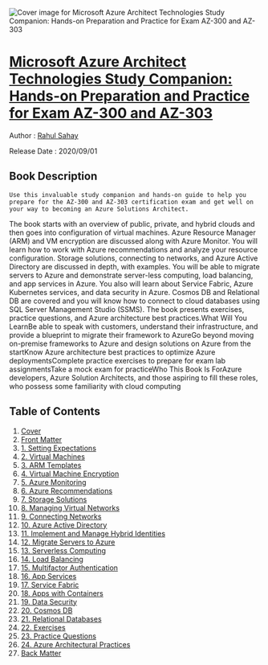 ![Cover image for Microsoft Azure Architect Technologies Study Companion: Hands-on Preparation and Practice for Exam AZ-300 and AZ-303](https://imgdetail.ebookreading.net/cover/cover/20201212/EB9781484262009.jpg)

[Microsoft Azure Architect Technologies Study Companion: Hands-on Preparation and Practice for Exam AZ-300 and AZ-303](https://ebookreading.net/view/book/Microsoft+Azure+Architect+Technologies+Study+Companion%3A+Hands-on+Preparation+and+Practice+for+Exam+AZ-300+and+AZ-303-EB9781484262009_1.html "Microsoft Azure Architect Technologies Study Companion: Hands-on Preparation and Practice for Exam AZ-300 and AZ-303")
====================================================================================================================

Author : [Rahul Sahay](https://ebookreading.net/search/author/Rahul+Sahay)

Release Date : 2020/09/01

Book Description
-----------------


    
    Use this invaluable study companion and hands-on guide to help you prepare for the AZ-300 and AZ-303 certification exam and get well on your way to becoming an Azure Solutions Architect.
The book starts with an overview of public, private, and hybrid clouds and then goes into configuration of virtual machines. Azure Resource Manager (ARM) and VM encryption are discussed along with Azure Monitor. You will learn how to work with Azure recommendations and analyze your resource configuration. Storage solutions, connecting to networks, and Azure Active Directory are discussed in depth, with examples. You will be able to migrate servers to Azure and demonstrate server-less computing, load balancing, and app services in Azure. You also will learn about Service Fabric, Azure Kubernetes services, and data security in Azure. Cosmos DB and Relational DB are covered and you will know how to connect to cloud databases using SQL Server Management Studio (SSMS). The book presents exercises, practice questions, and Azure architecture best practices.What Will You LearnBe able to speak with customers, understand their infrastructure, and provide a blueprint to migrate their framework to AzureGo beyond moving on-premise frameworks to Azure and design solutions on Azure from the startKnow Azure architecture best practices to optimize Azure deploymentsComplete practice exercises to prepare for exam lab assignmentsTake a mock exam for practiceWho This Book Is ForAzure developers, Azure Solution Architects, and those aspiring to fill these roles, who possess some familiarity with cloud computing
  

Table of Contents
-----------------

1. [Cover](https://ebookreading.net/view/book/Microsoft+Azure+Architect+Technologies+Study+Companion%3A+Hands-on+Preparation+and+Practice+for+Exam+AZ-300+and+AZ-303-EB9781484262009_1.html)
1. [Front Matter](https://ebookreading.net/view/book/Microsoft+Azure+Architect+Technologies+Study+Companion%3A+Hands-on+Preparation+and+Practice+for+Exam+AZ-300+and+AZ-303-EB9781484262009_2.html)
1. [1.&nbsp;Setting Expectations](https://ebookreading.net/view/book/Microsoft+Azure+Architect+Technologies+Study+Companion%3A+Hands-on+Preparation+and+Practice+for+Exam+AZ-300+and+AZ-303-EB9781484262009_3.html)
1. [2.&nbsp;Virtual Machines](https://ebookreading.net/view/book/Microsoft+Azure+Architect+Technologies+Study+Companion%3A+Hands-on+Preparation+and+Practice+for+Exam+AZ-300+and+AZ-303-EB9781484262009_4.html)
1. [3.&nbsp;ARM Templates](https://ebookreading.net/view/book/Microsoft+Azure+Architect+Technologies+Study+Companion%3A+Hands-on+Preparation+and+Practice+for+Exam+AZ-300+and+AZ-303-EB9781484262009_5.html)
1. [4.&nbsp;Virtual Machine Encryption](https://ebookreading.net/view/book/Microsoft+Azure+Architect+Technologies+Study+Companion%3A+Hands-on+Preparation+and+Practice+for+Exam+AZ-300+and+AZ-303-EB9781484262009_6.html)
1. [5.&nbsp;Azure Monitoring](https://ebookreading.net/view/book/Microsoft+Azure+Architect+Technologies+Study+Companion%3A+Hands-on+Preparation+and+Practice+for+Exam+AZ-300+and+AZ-303-EB9781484262009_7.html)
1. [6.&nbsp;Azure Recommendations](https://ebookreading.net/view/book/Microsoft+Azure+Architect+Technologies+Study+Companion%3A+Hands-on+Preparation+and+Practice+for+Exam+AZ-300+and+AZ-303-EB9781484262009_8.html)
1. [7.&nbsp;Storage Solutions](https://ebookreading.net/view/book/Microsoft+Azure+Architect+Technologies+Study+Companion%3A+Hands-on+Preparation+and+Practice+for+Exam+AZ-300+and+AZ-303-EB9781484262009_9.html)
1. [8.&nbsp;Managing Virtual Networks](https://ebookreading.net/view/book/Microsoft+Azure+Architect+Technologies+Study+Companion%3A+Hands-on+Preparation+and+Practice+for+Exam+AZ-300+and+AZ-303-EB9781484262009_10.html)
1. [9.&nbsp;Connecting Networks](https://ebookreading.net/view/book/Microsoft+Azure+Architect+Technologies+Study+Companion%3A+Hands-on+Preparation+and+Practice+for+Exam+AZ-300+and+AZ-303-EB9781484262009_11.html)
1. [10.&nbsp;Azure Active Directory](https://ebookreading.net/view/book/Microsoft+Azure+Architect+Technologies+Study+Companion%3A+Hands-on+Preparation+and+Practice+for+Exam+AZ-300+and+AZ-303-EB9781484262009_12.html)
1. [11.&nbsp;Implement and Manage Hybrid Identities](https://ebookreading.net/view/book/Microsoft+Azure+Architect+Technologies+Study+Companion%3A+Hands-on+Preparation+and+Practice+for+Exam+AZ-300+and+AZ-303-EB9781484262009_13.html)
1. [12.&nbsp;Migrate Servers to Azure](https://ebookreading.net/view/book/Microsoft+Azure+Architect+Technologies+Study+Companion%3A+Hands-on+Preparation+and+Practice+for+Exam+AZ-300+and+AZ-303-EB9781484262009_14.html)
1. [13.&nbsp;Serverless Computing](https://ebookreading.net/view/book/Microsoft+Azure+Architect+Technologies+Study+Companion%3A+Hands-on+Preparation+and+Practice+for+Exam+AZ-300+and+AZ-303-EB9781484262009_15.html)
1. [14.&nbsp;Load Balancing](https://ebookreading.net/view/book/Microsoft+Azure+Architect+Technologies+Study+Companion%3A+Hands-on+Preparation+and+Practice+for+Exam+AZ-300+and+AZ-303-EB9781484262009_16.html)
1. [15.&nbsp;Multifactor Authentication](https://ebookreading.net/view/book/Microsoft+Azure+Architect+Technologies+Study+Companion%3A+Hands-on+Preparation+and+Practice+for+Exam+AZ-300+and+AZ-303-EB9781484262009_17.html)
1. [16.&nbsp;App Services](https://ebookreading.net/view/book/Microsoft+Azure+Architect+Technologies+Study+Companion%3A+Hands-on+Preparation+and+Practice+for+Exam+AZ-300+and+AZ-303-EB9781484262009_18.html)
1. [17.&nbsp;Service Fabric](https://ebookreading.net/view/book/Microsoft+Azure+Architect+Technologies+Study+Companion%3A+Hands-on+Preparation+and+Practice+for+Exam+AZ-300+and+AZ-303-EB9781484262009_19.html)
1. [18.&nbsp;Apps with Containers](https://ebookreading.net/view/book/Microsoft+Azure+Architect+Technologies+Study+Companion%3A+Hands-on+Preparation+and+Practice+for+Exam+AZ-300+and+AZ-303-EB9781484262009_20.html)
1. [19.&nbsp;Data Security](https://ebookreading.net/view/book/Microsoft+Azure+Architect+Technologies+Study+Companion%3A+Hands-on+Preparation+and+Practice+for+Exam+AZ-300+and+AZ-303-EB9781484262009_21.html)
1. [20.&nbsp;Cosmos DB](https://ebookreading.net/view/book/Microsoft+Azure+Architect+Technologies+Study+Companion%3A+Hands-on+Preparation+and+Practice+for+Exam+AZ-300+and+AZ-303-EB9781484262009_22.html)
1. [21.&nbsp;Relational Databases](https://ebookreading.net/view/book/Microsoft+Azure+Architect+Technologies+Study+Companion%3A+Hands-on+Preparation+and+Practice+for+Exam+AZ-300+and+AZ-303-EB9781484262009_23.html)
1. [22.&nbsp;Exercises](https://ebookreading.net/view/book/Microsoft+Azure+Architect+Technologies+Study+Companion%3A+Hands-on+Preparation+and+Practice+for+Exam+AZ-300+and+AZ-303-EB9781484262009_24.html)
1. [23.&nbsp;Practice Questions](https://ebookreading.net/view/book/Microsoft+Azure+Architect+Technologies+Study+Companion%3A+Hands-on+Preparation+and+Practice+for+Exam+AZ-300+and+AZ-303-EB9781484262009_25.html)
1. [24.&nbsp;Azure Architectural Practices](https://ebookreading.net/view/book/Microsoft+Azure+Architect+Technologies+Study+Companion%3A+Hands-on+Preparation+and+Practice+for+Exam+AZ-300+and+AZ-303-EB9781484262009_26.html)
1. [Back Matter](https://ebookreading.net/view/book/Microsoft+Azure+Architect+Technologies+Study+Companion%3A+Hands-on+Preparation+and+Practice+for+Exam+AZ-300+and+AZ-303-EB9781484262009_27.html)
